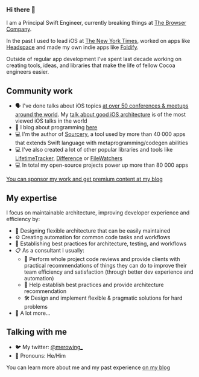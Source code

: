 ### Hi there 👋

I am a Principal Swift Engineer, currently breaking things at [The Browser Company](https://thebrowser.company).

In the past I used to lead iOS at [The New York Times](https://www.nytimes.com), worked on apps like [Headspace](https://headspace.com) and made my own indie apps like [Foldify](http://foldifyapp.com).

Outside of regular app development I've spent last decade working on creating tools, ideas, and libraries that make the life of fellow Cocoa engineers easier.

## Community work

 - 🗣  I've done talks about iOS topics [at over 50 conferences & meetups around the world](http://merowing.info/speaking/). My [talk about good iOS architecture](https://academy.realm.io/posts/krzysztof-zablocki-mDevCamp-ios-architecture-mvvm-mvc-viper/) is of the most viewed iOS talks in the world
 - 📝  I blog about programming [here](http://merowing.info)
 - 💻  I'm the author of [Sourcery](https://github.com/krzysztofzablocki/Sourcery), a tool used by more than 40 000 apps that extends Swift language with metaprogramming/codegen abilities
 - 💻  I've also created a lot of other popular libraries and tools like [LifetimeTracker](https://github.com/krzysztofzablocki/LifetimeTracker), [Difference](https://github.com/krzysztofzablocki/Difference) or [FileWatchers](https://github.com/krzysztofzablocki/KZFileWatchers)
 - 💻  In total my open-source projects power up more than 80 000 apps

[You can sponsor my work and get premium content at my blog](https://www.merowing.info/membership)

## My expertise

I focus on maintainable architecture, improving developer experience and efficiency by:
  - 🤔  Designing flexible architecture that can be easily maintained
  - ⚙️  Creating automation for common code tasks and workflows
  - 👥  Establishing best practices for architecture, testing, and workflows
  - 📋  As a consultant I usually:
    - 🤔  Perform whole project code reviews and provide clients with practical recommendations of things they can do to improve their team efficiency and satisfaction (through better dev experience and automation)
    - 👥  Help establish best practices and provide architecture recommendation
    - 🛠️  Design and implement flexible & pragmatic solutions for hard problems
  - 🧙  A lot more...

## Talking with me

- 🐦  My twitter: [@merowing_](https://twitter.com/merowing_)
- 💬  Pronouns: He/Him

You can learn more about me and my past experience [on my blog](https://www.merowing.info/membership)
